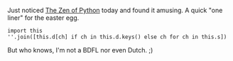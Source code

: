 Just noticed [The Zen of Python](https://www.python.org/dev/peps/pep-0020/) today and found it amusing. A quick "one liner" for the easter egg.

    import this
    ''.join([this.d[ch] if ch in this.d.keys() else ch for ch in this.s])

But who knows, I'm not a BDFL nor even Dutch. ;)
